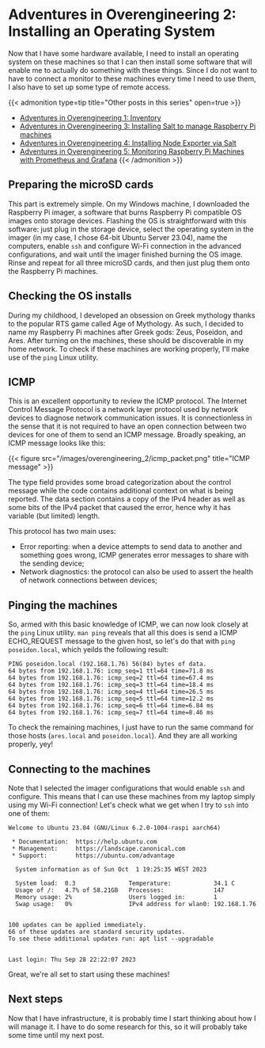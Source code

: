 # Adventures in Overengineering 2: Installing an Operating System


Now that I have some hardware available, I need to install an operating system on these machines so that I can then install some software that will enable me to actually do something with these things. Since I do not want to have to connect a monitor to these machines every time I need to use them, I also have to set up some type of remote access.

{{< admonition type=tip title="Other posts in this series" open=true >}}
* [Adventures in Overengineering 1: Inventory](https://ornlu-is.github.io/overengineering_1/)
* [Adventures in Overengineering 3: Installing Salt to manage Raspberry Pi machines](https://ornlu-is.github.io/overengineering_3/)
* [Adventures in Overengineering 4: Installing Node Exporter via Salt](https://ornlu-is.github.io/overengineering_4/)
* [Adventures in Overengineering 5: Monitoring Raspberry Pi Machines with Prometheus and Grafana](https://ornlu-is.github.io/overengineering_5/)
{{< /admonition >}}

## Preparing the microSD cards

This part is extremely simple. On my Windows machine, I downloaded the Raspberry Pi imager, a software that burns Raspberry Pi compatible OS images onto storage devices. Flashing the OS is straightforward with this software: just plug in the storage device, select the operating system in the imager (in my case, I chose 64-bit Ubuntu Server 23.04), name the computers, enable `ssh` and configure Wi-Fi connection in the advanced configurations, and wait until the imager finished burning the OS image. Rinse and repeat for all three microSD cards, and then just plug them onto the Raspberry Pi machines.

## Checking the OS installs

During my childhood, I developed an obsession on Greek mythology thanks to the popular RTS game called Age of Mythology. As such, I decided to name my Raspberry Pi machines after Greek gods: Zeus, Poseidon, and Ares. After turning on the machines, these should be discoverable in my home network. To check if these machines are working properly, I'll make use of the `ping` Linux utility.

## ICMP

This is an excellent opportunity to review the ICMP protocol. The Internet Control Message Protocol is a network layer protocol used by network devices to diagnose network communication issues. It is connectionless in the sense that it is not required to have an open connection between two devices for one of them to send an ICMP message. Broadly speaking, an ICMP message looks like this:

{{< figure src="/images/overengineering_2/icmp_packet.png" title="ICMP message" >}}

The type field provides some broad categorization about the control message while the code contains additional context on what is being reported. The data section contains a copy of the IPv4 header as well as some bits of the IPv4 packet that caused the error, hence why it has variable (but limited) length.

This protocol has two main uses:
* Error reporting: when a device attempts to send data to another and something goes wrong, ICMP generates error messages to share with the sending device;
* Network diagnostics: the protocol can also be used to assert the health of network connections between devices;

## Pinging the machines

So, armed with this basic knowledge of ICMP, we can now look closely at the `ping` Linux utility. `man ping` reveals that all this does is send a ICMP ECHO_REQUEST message to the given host, so let's do that with `ping poseidon.local`, which yeilds the following result:

```plaintext
PING poseidon.local (192.168.1.76) 56(84) bytes of data.
64 bytes from 192.168.1.76: icmp_seq=1 ttl=64 time=71.8 ms
64 bytes from 192.168.1.76: icmp_seq=2 ttl=64 time=67.4 ms
64 bytes from 192.168.1.76: icmp_seq=3 ttl=64 time=18.4 ms
64 bytes from 192.168.1.76: icmp_seq=4 ttl=64 time=26.5 ms
64 bytes from 192.168.1.76: icmp_seq=5 ttl=64 time=12.2 ms
64 bytes from 192.168.1.76: icmp_seq=6 ttl=64 time=6.84 ms
64 bytes from 192.168.1.76: icmp_seq=7 ttl=64 time=8.46 ms
```

To check the remaining machines, I just have to run the same command for those hosts (`ares.local` and `poseidon.local`). And they are all working properly, yey!

## Connecting to the machines

Note that I selected the imager configurations that would enable `ssh` and configure. This means that I can use these machines from my laptop simply using my Wi-Fi connection! Let's check what we get when I try to `ssh` into one of them:

```plaintext
Welcome to Ubuntu 23.04 (GNU/Linux 6.2.0-1004-raspi aarch64)

 * Documentation:  https://help.ubuntu.com
 * Management:     https://landscape.canonical.com
 * Support:        https://ubuntu.com/advantage

  System information as of Sun Oct  1 19:25:35 WEST 2023

  System load:  0.3               Temperature:            34.1 C
  Usage of /:   4.7% of 58.21GB   Processes:              147
  Memory usage: 2%                Users logged in:        1
  Swap usage:   0%                IPv4 address for wlan0: 192.168.1.76


100 updates can be applied immediately.
66 of these updates are standard security updates.
To see these additional updates run: apt list --upgradable


Last login: Thu Sep 28 22:22:07 2023
```

Great, we're all set to start using these machines!

## Next steps

Now that I have infrastructure, it is probably time I start thinking about how I will manage it. I have to do some research for this, so it will probably take some time until my next post.

